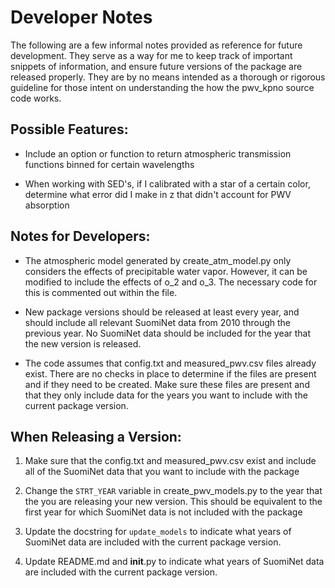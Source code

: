 # Developer Notes

The following are a few informal notes provided as reference for future
development. They serve as a way for me to keep track of important snippets
of information, and ensure future versions of the package are released
properly. They are by no means intended as a thorough or rigorous guideline
for those intent on understanding the how the pwv_kpno source code works.

## Possible Features:

- Include an option or function to return atmospheric transmission functions
binned for certain wavelengths

- When working with SED's, if I calibrated with a star of a certain color,
determine what error did I make in z that didn't account for PWV absorption

## Notes for Developers:

- The atmospheric model generated by create_atm_model.py only considers the
effects of precipitable water vapor. However, it can be modified to include
the effects of o_2 and o_3. The necessary code for this is commented out
within the file.

- New package versions should be released at least every year, and should
include all relevant SuomiNet data from 2010 through the previous year. No
SuomiNet data should be included for the year that the new version is
released.

- The code assumes that config.txt and measured_pwv.csv files already exist.
There are no checks in place to determine if the files are present and if they
need to be created. Make sure these files are present and that they only include
data for the years you want to include with the current package version.

## When Releasing a Version:

1) Make sure that the config.txt and measured_pwv.csv exist and include all
of the SuomiNet data that you want to include with the package

2) Change the `STRT_YEAR` variable in create_pwv_models.py to the year that the
you are releasing your new version. This should be equivalent to the first
year for which SuomiNet data is not included with the package

3) Update the docstring for `update_models` to indicate what years of SuomiNet
data are included with the current package version.

4) Update README.md and __init__.py to indicate what years of SuomiNet data
are included with the current package version.
